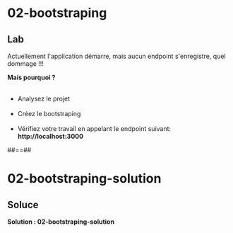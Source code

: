 <!-- .slide: class="exercice" -->
# 02-bootstraping
## Lab

Actuellement l'application démarre, mais aucun endpoint s'enregistre, quel dommage !!!

**Mais pourquoi ?** 
<br/><br/>

- Analysez le projet <br/><br/>
- Créez le bootstraping<br/><br/>
- Vérifiez votre travail en appelant le endpoint suivant: **http://localhost:3000**

##==##

<!-- .slide: class="exercice" -->
# 02-bootstraping-solution
## Soluce

**Solution : 02-bootstraping-solution**
<!-- .element: class="full-center" -->
